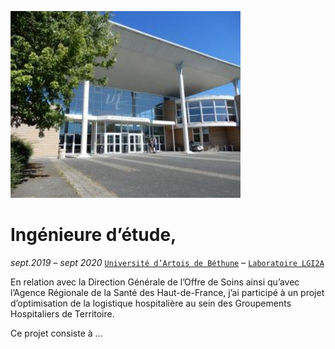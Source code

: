 ![Université d'Artois](https://github.com/g-deschamps/g-deschamps.github.io/blob/master/images/Univ_Artois.png)
# Ingénieure d’étude,
*sept.2019 – sept 2020*
[`Université d’Artois de Béthune`](http://www.univ-artois.fr/) – [`Laboratoire LGI2A`](https://www.lgi2a.univ-artois.fr/spip/fr)

En relation avec la Direction Générale de l’Offre de Soins ainsi qu’avec l’Agence Régionale de la Santé des Haut-de-France, j’ai participé à un projet d’optimisation de la logistique hospitalière au sein des Groupements Hospitaliers de Territoire.

Ce projet consiste à ...
